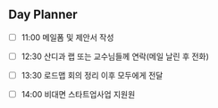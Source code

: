 ## Day Planner
- [ ] 11:00 메일폼 및 제안서 작성
- [ ] 12:30 산디과 랩 또는 교수님들께 연락(메일 날린 후 전화)
- [ ] 13:30 로드맵 회의 정리 이후 모두에게 전달
- [ ] 14:00 비대면 스타트업사업 지원원


